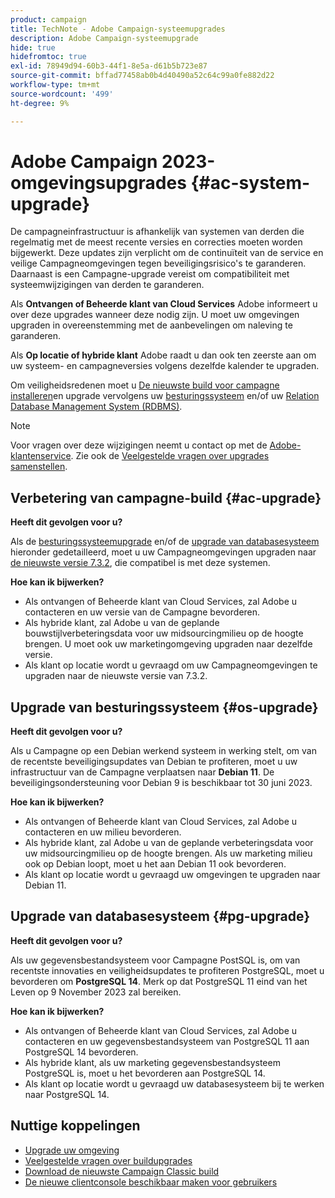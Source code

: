```yaml
---
product: campaign
title: TechNote - Adobe Campaign-systeemupgrades
description: Adobe Campaign-systeemupgrade
hide: true
hidefromtoc: true
exl-id: 78949d94-60b3-44f1-8e5a-d61b5b723e87
source-git-commit: bffad77458ab0b4d40490a52c64c99a0fe882d22
workflow-type: tm+mt
source-wordcount: '499'
ht-degree: 9%

---
```


# Adobe Campaign 2023-omgevingsupgrades {#ac-system-upgrade}

De campagneinfrastructuur is afhankelijk van systemen van derden die regelmatig met de meest recente versies en correcties moeten worden bijgewerkt. Deze updates zijn verplicht om de continuïteit van de service en veilige Campagneomgevingen tegen beveiligingsrisico&#39;s te garanderen. Daarnaast is een Campagne-upgrade vereist om compatibiliteit met systeemwijzigingen van derden te garanderen.

Als **Ontvangen of Beheerde klant van Cloud Services** Adobe informeert u over deze upgrades wanneer deze nodig zijn. U moet uw omgevingen upgraden in overeenstemming met de aanbevelingen om naleving te garanderen.

Als **Op locatie of hybride klant** Adobe raadt u dan ook ten zeerste aan om uw systeem- en campagneversies volgens dezelfde kalender te upgraden.

Om veiligheidsredenen moet u [De nieuwste build voor campagne installeren](#ac-upgrade)en upgrade vervolgens uw [besturingssysteem](#os-upgrade) en/of uw [Relation Database Management System (RDBMS)](#pg-upgrade).

>[!NOTE]
>
>Voor vragen over deze wijzigingen neemt u contact op met de [Adobe-klantenservice](https://helpx.adobe.com/nl/enterprise/admin-guide.html/enterprise/using/support-for-experience-cloud.ug.html). Zie ook de [Veelgestelde vragen over upgrades samenstellen](../../platform/using/faq-build-upgrade.md).

## Verbetering van campagne-build {#ac-upgrade}

**Heeft dit gevolgen voor u?**

Als de [besturingssysteemupgrade](#os-upgrade) en/of de [upgrade van databasesysteem](#pg-upgrade) hieronder gedetailleerd, moet u uw Campagneomgevingen upgraden naar [de nieuwste versie 7.3.2](../../rn/using/latest-release.md#release-7-3-2), die compatibel is met deze systemen.

**Hoe kan ik bijwerken?**

* Als ontvangen of Beheerde klant van Cloud Services, zal Adobe u contacteren en uw versie van de Campagne bevorderen.
* Als hybride klant, zal Adobe u van de geplande bouwstijlverbeteringsdata voor uw midsourcingmilieu op de hoogte brengen. U moet ook uw marketingomgeving upgraden naar dezelfde versie.
* Als klant op locatie wordt u gevraagd om uw Campagneomgevingen te upgraden naar de nieuwste versie van 7.3.2.


## Upgrade van besturingssysteem {#os-upgrade}

**Heeft dit gevolgen voor u?**

Als u Campagne op een Debian werkend systeem in werking stelt, om van de recentste beveiligingsupdates van Debian te profiteren, moet u uw infrastructuur van de Campagne verplaatsen naar **Debian 11**. De beveiligingsondersteuning voor Debian 9 is beschikbaar tot 30 juni 2023.

**Hoe kan ik bijwerken?**

* Als ontvangen of Beheerde klant van Cloud Services, zal Adobe u contacteren en uw milieu bevorderen.
* Als hybride klant, zal Adobe u van de geplande verbeteringsdata voor uw midsourcingmilieu op de hoogte brengen. Als uw marketing milieu ook op Debian loopt, moet u het aan Debian 11 ook bevorderen.
* Als klant op locatie wordt u gevraagd uw omgevingen te upgraden naar Debian 11.

## Upgrade van databasesysteem {#pg-upgrade}

**Heeft dit gevolgen voor u?**

Als uw gegevensbestandsysteem voor Campagne PostSQL is, om van recentste innovaties en veiligheidsupdates te profiteren PostgreSQL, moet u bevorderen om **PostgreSQL 14**. Merk op dat PostgreSQL 11 eind van het Leven op 9 November 2023 zal bereiken.

**Hoe kan ik bijwerken?**

* Als ontvangen of Beheerde klant van Cloud Services, zal Adobe u contacteren en uw gegevensbestandsysteem van PostgreSQL 11 aan PostgreSQL 14 bevorderen.
* Als hybride klant, als uw marketing gegevensbestandsysteem PostgreSQL is, moet u het bevorderen aan PostgreSQL 14.
* Als klant op locatie wordt u gevraagd uw databasesysteem bij te werken naar PostgreSQL 14.


## Nuttige koppelingen

* [Upgrade uw omgeving](../../production/using/build-upgrade.md)
* [Veelgestelde vragen over buildupgrades](../../platform/using/faq-build-upgrade.md)
* [Download de nieuwste Campaign Classic build](https://experience.adobe.com/#/downloads/content/software-distribution/en/campaign.html)
* [De nieuwe clientconsole beschikbaar maken voor gebruikers](../../installation/using/client-console-availability-for-windows.md)
